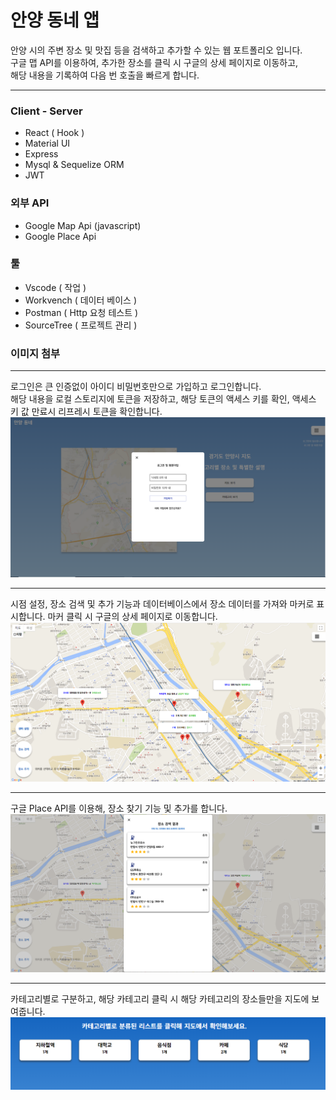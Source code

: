 # 안양 동네 앱

안양 시의 주변 장소 및 맛집 등을 검색하고 추가할 수 있는 웹 포트폴리오 입니다.  
구글 맵 API를 이용하여, 추가한 장소를 클릭 시 구글의 상세 페이지로 이동하고,  
해당 내용을 기록하여 다음 번 호출을 빠르게 합니다.

---

### Client - Server

-   React ( Hook )
-   Material UI
-   Express
-   Mysql & Sequelize ORM
-   JWT

### 외부 API

-   Google Map Api (javascript)
-   Google Place Api

### 툴

-   Vscode ( 작업 )
-   Workvench ( 데이터 베이스 )
-   Postman ( Http 요청 테스트 )
-   SourceTree ( 프로젝트 관리 )

### 이미지 첨부

---

로그인은 큰 인증없이 아이디 비밀번호만으로 가입하고 로그인합니다.  
해당 내용을 로컬 스토리지에 토큰을 저장하고, 해당 토큰의 액세스 키를 확인, 액세스 키 값 만료시 리프레시 토큰을 확인합니다.  
![login](./readme/login.png)

---

시점 설정, 장소 검색 및 추가 기능과 데이터베이스에서 장소 데이터를 가져와 마커로 표시합니다. 마커 클릭 시 구글의 상세 페이지로 이동합니다.
![map](./readme/map.png)

---

구글 Place API를 이용해, 장소 찾기 기능 및 추가를 합니다.
![find](./readme/find.png)

---

카테고리별로 구분하고, 해당 카테고리 클릭 시 해당 카테고리의 장소들만을 지도에 보여줍니다.
![cate](./readme/cate.png)
